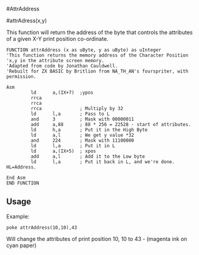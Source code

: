 #AttrAddress

#attrAdress(x,y)  

This function will return the address of the byte that controls
the attributes of a given X-Y print position co-ordinate. 


```
FUNCTION attrAddress (x as uByte, y as uByte) as uInteger 
'This function returns the memory address of the Character Position 
'x,y in the attribute screen memory. 
'Adapted from code by Jonathan Cauldwell. 
'Rebuilt for ZX BASIC by Britlion from NA_TH_AN's fourspriter, with permission. 

Asm 
         ld      a,(IX+7)  ;ypos
         rrca
         rrca
         rrca              ; Multiply by 32
         ld      l,a       ; Pass to L
         and     3         ; Mask with 00000011
         add     a,88      ; 88 * 256 = 22528 - start of attributes.
         ld      h,a       ; Put it in the High Byte
         ld      a,l       ; We get y value *32
         and     224       ; Mask with 11100000
         ld      l,a       ; Put it in L
         ld      a,(IX+5)  ; xpos 
         add     a,l       ; Add it to the Low byte
         ld      l,a       ; Put it back in L, and we're done. HL=Address.

End Asm 
END FUNCTION
```

## Usage 

Example: 
```
poke attrAddress(10,10),43 
```

Will change the attributes of print position 10, 10 to 43 - (magenta ink on cyan paper)
